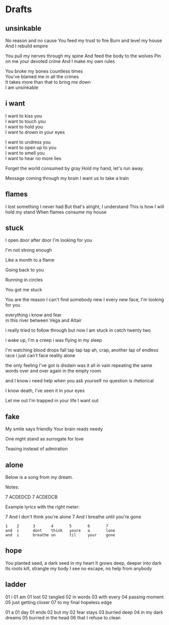 # Drafts

## unsinkable

No reason and no cause
You feed my trust to fire
Burn and level my house
And I rebuild empire

You pull my nerves through my spine
And feed the body to the wolves
Pin on me your devoted crime
And I make my own rules

You broke my bones countless times  
You've blamed me in all the crimes  
It takes more than that to bring me down  
I am unsinkable

## i want

I want to kiss you  
I want to touch you  
I want to hold you  
I want to drown in your eyes  

I want to undress you  
I want to open up to you  
I want to smell you  
I want to hear no more lies  

Forget the world consumed by gray
Hold my hand, let's run away.

Message coming through my brain
I want us to take a train

## flames

I lost something I never had
But that's alright, I understand
This is how I will hold my stand
When flames consume my house

## stuck

I open door after door
I'm looking for you

I'm not strong enough

Like a month to a flame

Going back to you

Running in circles

You got me stuck

You are the reason I can't find somebody new
I every new face, I'm looking for you

everything i know and fear  
in this river between Vega and Altair

i really tried to follow through
but now I am stuck
in catch twenty two

i wake up, I'm a creep
i was flying in my sleep

I'm watching blood drops fall
tap tap tap
ah, crap,
another lap
of endless race
i just can't face
reality alone

the only feeling I've got
is disdain
was it all in vain
repeating the same
words over and over again
in the empty room

and I know i need help
when you ask yourself
no question is rhetorical

I know death, I've seen it in your eyes

Let me out
I'm trapped in your life
I want out

## fake

My smile says friendly
Your brain reads needy

One night stand as surrogate for love

Teasing instead of admiration

## alone

Below is a song from my dream.

Notes:

7 ACDEDCD
7 ACDEDCB

Example lyrics with the right meter:

7 And I don't think you're alone
7 And I breathe until you're gone

```text
1    2      3       4       5       6       7
and  i      dont    think   youre   a       lone
and  i      breathe un      til     your    gone
```

## hope

You planted seed, a dark seed in my heart
It grows deep, deeper into dark
Its roots kill, strangle my body
I see no escape, no help from anybody

## ladder

01  i
01  am
01  lost
02  tangled
02  in words
03  with every
04  passing moment
05  just getting closer
07  to my final hopeless edge

01  a
01  day
01  ends
02  but my
02  fear stays
03  burried deep
04  in my dark dreams
05  burried in the head
06  that I refuse to clean
